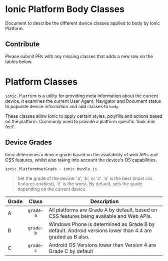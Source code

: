 # Ionic Platform Body Classes
Document to describe the different device classes applied to body by Ionic Platform.

## Contribute 
Please submit PRs with any missing classes that adds a new row on the tables below.

# Platform Classes
`ionic.Platform` is a utility for providing meta information about the current device, it examines the current User Agent, Navigator and Document status to populate device information and add classes to `body`.

These classes allow Ionic to apply certain styles, polyfills and actions based on the platform. Commonly used to provide a platform specific 'look and feel'.

## Device Grades
Ionic determines a device grade based on the availability of web APIs and CSS features, whilst also taking into account the device's OS capabilities.

`ionic.Platform#setGrade - ionic.bundle.js`
>Set the grade of the device: 'a', 'b', or 'c'. 'a' is the best
>(most css features enabled), 'c' is the worst.  By default, sets the grade
>depending on the current device.


| Grade        | Class           | Description  |
| ------------- |:-------------:| --------------|
| A      | `grade-a` | All platforms are Grade A by default, based on CSS features being available and Web APIs. |
| B      | `grade-b` | Windows Phone is determined as Grade B by default. Android versions lower than 4.4 are graded as B also. |
| C      | `grade-c` | Android OS Versions lower than Version 4 are Grade C by default |
